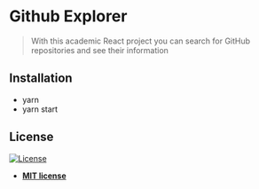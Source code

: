 # Github Explorer

> With this academic React project you can search for GitHub repositories and see their information  

## Installation

- yarn
- yarn start

## License

[![License](http://img.shields.io/:license-mit-blue.svg?style=flat-square)](http://badges.mit-license.org)

- **[MIT license](http://opensource.org/licenses/mit-license.php)**

